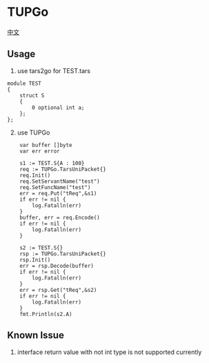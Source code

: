 # TUPGo

[中文](./README-zh.md)

## Usage

1. use tars2go for TEST.tars

```
module TEST
{
    struct S
    {
        0 optional int a;
    };
};
```

2. use TUPGo

```golang
    var buffer []byte 
    var err error

    s1 := TEST.S{A : 100}
    req := TUPGo.TarsUniPacket{}
    req.Init()
    req.SetServantName("test")
    req.SetFuncName("test")
    err = req.Put("tReq",&s1)
    if err != nil {
        log.Fatalln(err)
    }
    buffer, err = req.Encode()
    if err != nil {
        log.Fatalln(err)
    }

    s2 := TEST.S{}
    rsp := TUPGo.TarsUniPacket{}
    rsp.Init()
    err = rsp.Decode(buffer)
    if err != nil {
        log.Fatalln(err)
    }
    err = rsp.Get("tReq",&s2)
    if err != nil {
        log.Fatalln(err)
    }
    fmt.Println(s2.A)
```

## Known Issue

1. interface return value with not int type is not supported currently